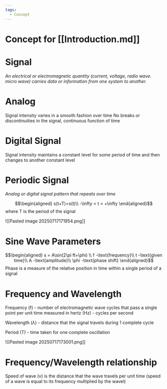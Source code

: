 ```yaml
---
tags:
  - Concept
---
```

# Concept for [[Introduction.md]]

# Signal
*An electrical or electromagnetic quantity (current, voltage, radio wave. micro wave) carries data or information from one system to another.*

# Analog
Signal intensity varies in a smooth fashion over time
No breaks or discontinuities in the signal, continuous function of time

# Digital Signal
Signal intensity maintains a constant level for some period of time and then changes to another constant level

# Periodic Signal

*Analog or digital signal pattern that repeats over time*

$$\begin{aligned}
s(t+T)=s(t)\\
-\infty < t < +\infty
\end{aligned}$$
where T is the period of the signal

![[Pasted image 20250717171954.png]]

# Sine Wave Parameters

$$\begin{aligned}
s = A\sin(2\pi ft+\phi)
\\
f -\text{frequency}\\
t -\text{given time}\\
A -\text{amplitude}\\
\phi -\text{phase shift}
\end{aligned}$$
Phase is a measure of the relative position in time within a single period of a signal

# Frequency and Wavelength

Frequency (f) - number of electromagnetic wave cycles that pass a single point per unit time measured in hertz (Hz) - cycles per second

Wavelength ($\lambda$) - distance that the signal travels during 1 complete cycle

Period (T) - time taken for one complete oscillation

![[Pasted image 20250717173001.png]]

# Frequency/Wavelength relationship

Speed of wave (v) is the distance that the wave travels per unit time (speed of a wave is equal to its frequency multiplied by the wavel)